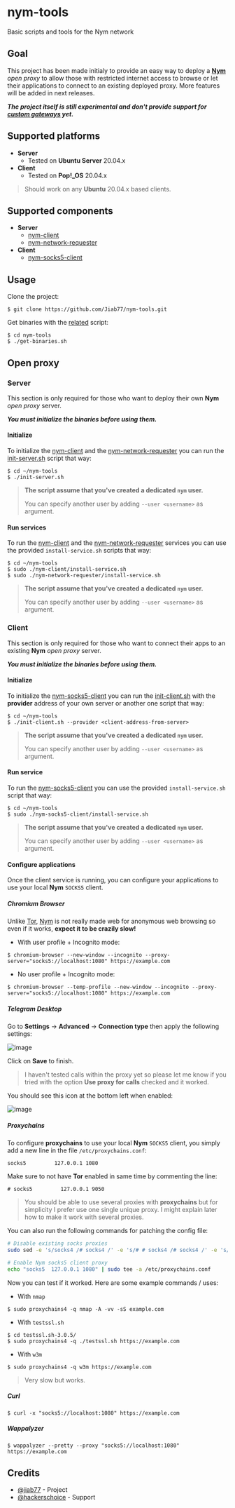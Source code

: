 # nym-tools

Basic scripts and tools for the Nym network

## Goal

This project has been made initialy to provide an easy way to deploy a __[Nym](https://nymtech.net/)__ *open proxy* to allow those with restricted internet access to browse or let their applications to connect to an existing deployed proxy. More features will be added in next releases.

__*The project itself is still experimental and don't provide support for [custom gateways](https://nymtech.net/docs/stable/run-nym-nodes/nodes/gateways/) yet.*__

## Supported platforms

* __Server__
  * Tested on __Ubuntu Server__ 20.04.x
* __Client__
  * Tested on __Pop!\_OS__ 20.04.x

> Should work on any __Ubuntu__ 20.04.x based clients.

## Supported components

* __Server__
  * [nym-client](https://nymtech.net/docs/stable/integrations/websocket-client/)
  * [nym-network-requester](https://nymtech.net/docs/stable/run-nym-nodes/nodes/requester/)
* __Client__
  * [nym-socks5-client](https://nymtech.net/docs/stable/integrations/socks5-client/)

## Usage

Clone the project:

```console
$ git clone https://github.com/Jiab77/nym-tools.git
```

Get binaries with the [related](get-binaries.sh) script:

```console
$ cd nym-tools
$ ./get-binaries.sh
```

## Open proxy

### Server

This section is only required for those who want to deploy their own __Nym__ *open proxy* server.

__*You must initialize the binaries before using them.*__

#### Initialize

To initialize the [nym-client](https://nymtech.net/docs/stable/integrations/websocket-client/) and the [nym-network-requester](https://nymtech.net/docs/stable/run-nym-nodes/nodes/requester/) you can run the [init-server.sh](init-server.sh) script that way:

```console
$ cd ~/nym-tools
$ ./init-server.sh
```

> __The script assume that you've created a dedicated `nym` user.__
>
> You can specify another user by adding `--user <username>` as argument.

#### Run services

To run the [nym-client](https://nymtech.net/docs/stable/integrations/websocket-client/) and the [nym-network-requester](https://nymtech.net/docs/stable/run-nym-nodes/nodes/requester/) services you can use the provided `install-service.sh` scripts that way:

```console
$ cd ~/nym-tools
$ sudo ./nym-client/install-service.sh
$ sudo ./nym-network-requester/install-service.sh
```

> __The script assume that you've created a dedicated `nym` user.__
>
> You can specify another user by adding `--user <username>` as argument.

### Client

This section is only required for those who want to connect their apps to an existing __Nym__ *open proxy* server.

__*You must initialize the binaries before using them.*__

#### Initialize

To initialize the [nym-socks5-client](https://nymtech.net/docs/stable/integrations/socks5-client/) you can run the [init-client.sh](init-client.sh) with the __provider__ address of your own server or another one script that way:

```console
$ cd ~/nym-tools
$ ./init-client.sh --provider <client-address-from-server>
```

> __The script assume that you've created a dedicated `nym` user.__
>
> You can specify another user by adding `--user <username>` as argument.

#### Run service

To run the [nym-socks5-client](https://nymtech.net/docs/stable/integrations/socks5-client/) you can use the provided `install-service.sh` script that way:

```console
$ cd ~/nym-tools
$ sudo ./nym-socks5-client/install-service.sh
```

> __The script assume that you've created a dedicated `nym` user.__
>
> You can specify another user by adding `--user <username>` as argument.

#### Configure applications

Once the client service is running, you can configure your applications to use your local __Nym__ `SOCKS5` client.

##### Chromium Browser

Unlike [Tor](https://www.torproject.org/), [Nym](https://nymtech.net/) is not really made web for anonymous web browsing so even if it works, __expect it to be crazily slow!__

* With user profile + Incognito mode:

```console
$ chromium-browser --new-window --incognito --proxy-server="socks5://localhost:1080" https://example.com
```

* No user profile + Incognito mode:

```console
$ chromium-browser --temp-profile --new-window --incognito --proxy-server="socks5://localhost:1080" https://example.com
```

##### Telegram Desktop

Go to __Settings__ -> __Advanced__ -> __Connection type__ then apply the following settings:

![image](https://user-images.githubusercontent.com/9881407/200093669-a380e123-d67a-4c6a-a286-ba752daea372.png)

Click on __Save__ to finish.

> I haven't tested calls within the proxy yet so please let me know if you tried with the option __Use proxy for calls__ checked and it worked.

You should see this icon at the bottom left when enabled:

![image](https://user-images.githubusercontent.com/9881407/200096295-9a45bd73-7dcc-4db9-bf54-eadc67bdb3a5.png)

##### Proxychains

To configure __proxychains__ to use your local __Nym__ `SOCKS5` client, you simply add a new line in the file `/etc/proxychains.conf`:

```
socks5         127.0.0.1 1080
```

Make sure to not have __Tor__ enabled in same time by commenting the line:

```
# socks5         127.0.0.1 9050
```

> You should be able to use several proxies with __proxychains__ but for simplicity I prefer use one single unique proxy. I might explain later how to make it work with several proxies.

You can also run the following commands for patching the config file:

```bash
# Disable existing socks proxies
sudo sed -e 's/socks4 /# socks4 /' -e 's/# # socks4 /# socks4 /' -e 's/socks5 /# socks5 /' -e 's/# # socks5 /# socks5 /' -i /etc/proxychains.conf

# Enable Nym socks5 client proxy
echo "socks5  127.0.0.1 1080" | sudo tee -a /etc/proxychains.conf
```

Now you can test if it worked. Here are some example commands / uses:

* With `nmap`

```console
$ sudo proxychains4 -q nmap -A -vv -sS example.com
```

* With `testssl.sh`

```console
$ cd testssl.sh-3.0.5/
$ sudo proxychains4 -q ./testssl.sh https://example.com
```

* With `w3m`

```console
$ sudo proxychains4 -q w3m https://example.com
```

> Very slow but works.

##### Curl

```console
$ curl -x "socks5://localhost:1080" https://example.com
```

##### Wappalyzer

```console
$ wappalyzer --pretty --proxy "socks5://localhost:1080" https://example.com
```

## Credits

* [@jiab77](https://github.com/Jiab77) - Project
* [@hackerschoice](https://github.com/hackerschoice) - Support
